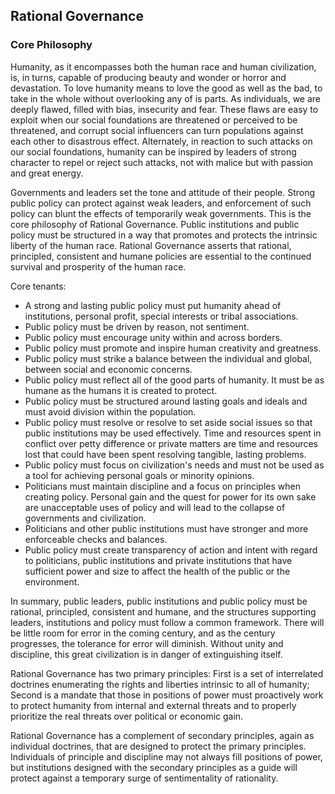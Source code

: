 ## Rational Governance



### Core Philosophy

Humanity, as it encompasses both the human race and human civilization, is, in turns, capable of producing beauty and wonder or horror and devastation.  To love humanity means to love the good as well as the bad, to take in the whole without overlooking any of is parts.  As individuals, we are deeply flawed, filled with bias, insecurity and fear.  These flaws are easy to exploit when our social foundations are threatened or perceived to be threatened, and corrupt social influencers can turn populations against each other to disastrous effect.  Alternately, in reaction to such attacks on our social foundations, humanity can be inspired by leaders of strong character to repel or reject such attacks, not with malice but with passion and great energy.

Governments and leaders set the tone and attitude of their people.  Strong public policy can protect against weak leaders, and enforcement of such policy can blunt the effects of temporarily weak governments.  This is the core philosophy of Rational Governance.  Public institutions and public policy must be structured in a way that promotes and protects the intrinsic liberty of the human race.  Rational Governance asserts that rational, principled, consistent and humane policies are essential to the continued survival and prosperity of the human race.  

Core tenants:

- A strong and lasting public policy must put humanity ahead of institutions, personal profit, special interests or tribal associations.  
- Public policy must be driven by reason, not sentiment.  
- Public policy must encourage unity within and across borders.  
- Public policy must promote and inspire human creativity and greatness.
- Public policy must strike a balance between the individual and global, between social and economic concerns.
- Public policy must reflect all of the good parts of humanity.  It must be as humane as the humans it is created to protect.  
- Public policy must be structured around lasting goals and ideals and must avoid division within the population.  
- Public policy must resolve or resolve to set aside social issues so that public institutions may be used effectively.  Time and resources spent in conflict over petty difference or private matters are time and resources lost that could have been spent resolving tangible, lasting problems.
- Public policy must focus on civilization's needs and must not be used as a tool for achieving personal goals or minority opinions.  
- Politicians must maintain discipline and a focus on principles when creating policy.  Personal gain and the quest for power for its own sake are unacceptable uses of policy and will lead to the collapse of governments and civilization.
- Politicians and other public institutions must have stronger and more enforceable checks and balances.
- Public policy must create transparency of action and intent with regard to politicians, public institutions and private institutions that have sufficient power and size to affect the health of the public or the environment.

In summary, public leaders, public institutions and public policy must be rational, principled, consistent and humane, and the structures supporting leaders, institutions and policy must follow a common framework.  There will be little room for error in the coming century, and as the century progresses, the tolerance for error will diminish.  Without unity and discipline, this great civilization is in danger of extinguishing itself.  

Rational Governance has two primary principles: First is a set of interrelated doctrines enumerating the rights and liberties intrinsic to all of humanity; Second is a mandate that those in positions of power must proactively work to protect humanity from internal and external threats and to properly prioritize the real threats over political or economic gain.

Rational Governance has a complement of secondary principles, again as individual doctrines, that are designed to protect the primary principles.  Individuals of principle and discipline may not always fill positions of power, but institutions designed with the secondary principles as a guide will protect against a temporary surge of sentimentality of rationality.  

